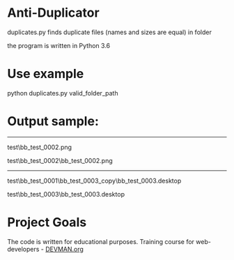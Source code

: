 # Anti-Duplicator

duplicates.py finds duplicate files (names and sizes are equal) in folder

the program is written in Python 3.6

# Use example

python duplicates.py valid_folder_path

# Output sample:
----------------------------------------

test\bb_test_0002.png

test\bb_test_0002\bb_test_0002.png

----------------------------------------

test\bb_test_0001\bb_test_0003_copy\bb_test_0003.desktop

test\bb_test_0003\bb_test_0003.desktop


# Project Goals

The code is written for educational purposes. Training course for web-developers - [DEVMAN.org](https://devman.org)
